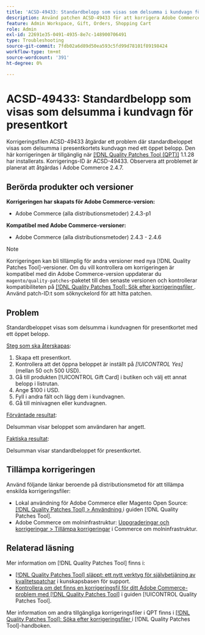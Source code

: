 ```yaml
---
title: 'ACSD-49433: Standardbelopp som visas som delsumma i kundvagn för presentkort'''
description: Använd patchen ACSD-49433 för att korrigera Adobe Commerce-problemet där standardbeloppet visas som delsumma i kundvagnen för presentkort med ett öppet belopp.
feature: Admin Workspace, Gift, Orders, Shopping Cart
role: Admin
exl-id: 22691e35-0491-4935-8e7c-148900706491
type: Troubleshooting
source-git-commit: 7fdb02a6d89d50ea593c5fd99d78101f89198424
workflow-type: tm+mt
source-wordcount: '391'
ht-degree: 0%

---
```


# ACSD-49433: Standardbelopp som visas som delsumma i kundvagn för presentkort

Korrigeringsfilen ACSD-49433 åtgärdar ett problem där standardbeloppet visas som delsumma i presentkortets kundvagn med ett öppet belopp. Den här korrigeringen är tillgänglig när [[!DNL Quality Patches Tool (QPT)]](https://experienceleague.adobe.com/en/docs/commerce-operations/tools/quality-patches-tool/quality-patches-tool-to-self-serve-quality-patches) 1.1.28 har installerats. Korrigerings-ID är ACSD-49433. Observera att problemet är planerat att åtgärdas i Adobe Commerce 2.4.7.

## Berörda produkter och versioner

**Korrigeringen har skapats för Adobe Commerce-version:**

* Adobe Commerce (alla distributionsmetoder) 2.4.3-p1

**Kompatibel med Adobe Commerce-versioner:**

* Adobe Commerce (alla distributionsmetoder) 2.4.3 - 2.4.6

>[!NOTE]
>
>Korrigeringen kan bli tillämplig för andra versioner med nya [!DNL Quality Patches Tool]-versioner. Om du vill kontrollera om korrigeringen är kompatibel med din Adobe Commerce-version uppdaterar du `magento/quality-patches`-paketet till den senaste versionen och kontrollerar kompatibiliteten på [[!DNL Quality Patches Tool]: Sök efter korrigeringsfiler ](https://experienceleague.adobe.com/tools/commerce-quality-patches/index.html). Använd patch-ID:t som söknyckelord för att hitta patchen.

## Problem

Standardbeloppet visas som delsumma i kundvagnen för presentkortet med ett öppet belopp.

<u>Steg som ska återskapas</u>:

1. Skapa ett presentkort.
1. Kontrollera att det öppna beloppet är inställt på *[!UICONTROL Yes]* (mellan 50 och 500 USD).
1. Gå till produkten [!UICONTROL Gift Card] i butiken och välj ett annat belopp i listrutan.
1. Ange $100 i USD.
1. Fyll i andra fält och lägg dem i kundvagnen.
1. Gå till minivagnen eller kundvagnen.

<u>Förväntade resultat</u>:

Delsumman visar beloppet som användaren har angett.

<u>Faktiska resultat</u>:

Delsumman visar standardbeloppet för presentkortet.

## Tillämpa korrigeringen

Använd följande länkar beroende på distributionsmetod för att tillämpa enskilda korrigeringsfiler:

* Lokal användning för Adobe Commerce eller Magento Open Source: [[!DNL Quality Patches Tool] > Användning ](/help/tools/quality-patches-tool/usage.md) i guiden [!DNL Quality Patches Tool].
* Adobe Commerce om molninfrastruktur: [Uppgraderingar och korrigeringar > Tillämpa korrigeringar](https://experienceleague.adobe.com/docs/commerce-cloud-service/user-guide/develop/upgrade/apply-patches.html) i Commerce om molninfrastruktur.

## Relaterad läsning

Mer information om [!DNL Quality Patches Tool] finns i:

* [[!DNL Quality Patches Tool] släppt: ett nytt verktyg för självbetjäning av kvalitetspatchar](https://experienceleague.adobe.com/en/docs/commerce-operations/tools/quality-patches-tool/quality-patches-tool-to-self-serve-quality-patches) i kunskapsbasen för support.
* [Kontrollera om det finns en korrigeringsfil för ditt Adobe Commerce-problem med  [!DNL Quality Patches Tool]](/help/tools/quality-patches-tool/patches-available-in-qpt/check-patch-for-magento-issue-with-magento-quality-patches.md) i guiden [!UICONTROL Quality Patches Tool].


Mer information om andra tillgängliga korrigeringsfiler i QPT finns i [[!DNL Quality Patches Tool]: Söka efter korrigeringsfiler ](https://experienceleague.adobe.com/tools/commerce-quality-patches/index.html) i [!DNL Quality Patches Tool]-handboken.
